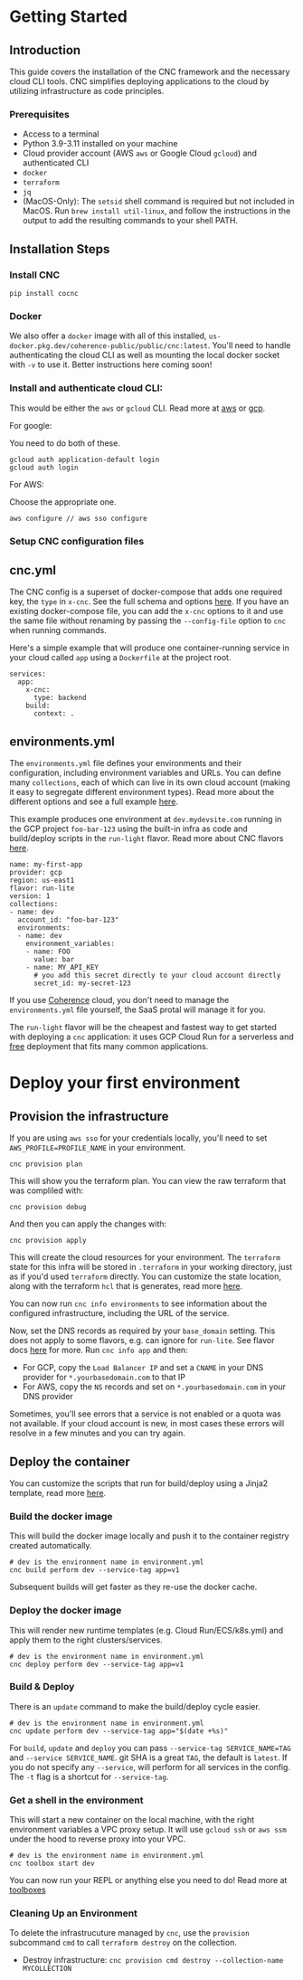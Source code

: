 # Getting Started

## Introduction
This guide covers the installation of the CNC framework and the necessary cloud CLI tools. CNC simplifies deploying applications to the cloud by utilizing infrastructure as code principles.

### Prerequisites

- Access to a terminal
- Python 3.9-3.11 installed on your machine
- Cloud provider account (AWS `aws` or Google Cloud `gcloud`) and authenticated CLI
- `docker`
- `terraform`
- `jq`
- (MacOS-Only): The `setsid` shell command is required but not included in MacOS. Run `brew install util-linux`, and follow the instructions in the output to add the resulting commands to your shell PATH.

## Installation Steps

### Install CNC
```
pip install cocnc
```

### Docker

We also offer a `docker` image with all of this installed, `us-docker.pkg.dev/coherence-public/public/cnc:latest`. You'll need to handle authenticating the cloud CLI as well as mounting the local docker socket with `-v` to use it. Better instructions here coming soon!

### Install and authenticate cloud CLI:

This would be either the `aws` or `gcloud` CLI. Read more at [aws](https://docs.aws.amazon.com/cli/latest/userguide/getting-started-install.html) or [gcp](https://cloud.google.com/sdk/docs/install).

For google:

You need to do both of these.

```
gcloud auth application-default login
gcloud auth login
```

For AWS:

Choose the appropriate one.

```
aws configure // aws sso configure
```

### Setup CNC configuration files

## cnc.yml

The CNC config is a superset of docker-compose that adds one required key, the `type` in `x-cnc`. See the full schema and options [here](). If you have an existing docker-compose file, you can add the `x-cnc` options to it and use the same file without renaming by passing the `--config-file` option to `cnc` when running commands.

Here's a simple example that will produce one container-running service in your cloud called `app` using a `Dockerfile` at the project root.

```
services:
  app:
    x-cnc:
      type: backend
    build:
      context: .
```

## environments.yml

The `environments.yml` file defines your environments and their configuration, including environment variables and URLs. You can define many `collections`, each of which can live in its own cloud account (making it easy to segregate different environment types). Read more about the different options and see a full example [here](./configuration/environments.md).

This example produces one environment at `dev.mydevsite.com` running in the GCP project `foo-bar-123` using the built-in infra as code and build/deploy scripts in the `run-light` flavor. Read more about CNC flavors [here](./flavors/README.md).

```
name: my-first-app
provider: gcp
region: us-east1
flavor: run-lite
version: 1
collections:
- name: dev
  account_id: "foo-bar-123"
  environments:
  - name: dev
    environment_variables:
    - name: FOO
      value: bar
    - name: MY_API_KEY
      # you add this secret directly to your cloud account directly
      secret_id: my-secret-123
```

If you use [Coherence](withcoherence.com) cloud, you don't need to manage the `environments.yml` file yourself, the SaaS protal will manage it for you.

The `run-light` flavor will be the cheapest and fastest way to get started with deploying a `cnc` application: it uses GCP Cloud Run for a serverless and [free](https://cloud.google.com/run/pricing) deployment that fits many common applications.

# Deploy your first environment

## Provision the infrastructure

If you are using `aws sso` for your credentials locally, you'll need to set `AWS_PROFILE=PROFILE_NAME` in your environment.

```
cnc provision plan
```

This will show you the terraform plan. You can view the raw terraform that was compliled with:
```
cnc provision debug
```

And then you can apply the changes with:

```
cnc provision apply
```

This will create the cloud resources for your environment. The `terraform` state for this infra will be stored in `.terraform` in your working directory, just as if you'd used `terraform` directly. You can customize the state location, along with the terraform `hcl` that is generates, read more [here](./customization/infra_state.md).

You can now run `cnc info environments` to see information about the configured infrastructure, including the URL of the service.

Now, set the DNS records as required by your `base_domain` setting. This does not apply to some flavors, e.g. can ignore for `run-lite`. See flavor docs [here](/flavors/overview/) for more. Run `cnc info app` and then:

- For GCP, copy the `Load Balancer IP` and set a `CNAME` in your DNS provider for `*.yourbasedomain.com` to that IP
- For AWS, copy the `NS` records and set on `*.yourbasedomain.com` in your DNS provider

Sometimes, you'll see errors that a service is not enabled or a quota was not available. If your cloud account is new, in most cases these errors will resolve in a few minutes and you can try again.

## Deploy the container

You can customize the scripts that run for build/deploy using a Jinja2 template, read more [here](/customization/overview/).

### Build the docker image

This will build the docker image locally and push it to the container registry created automatically.

```
# dev is the environment name in environment.yml
cnc build perform dev --service-tag app=v1
```

Subsequent builds will get faster as they re-use the docker cache.

### Deploy the docker image

This will render new runtime templates (e.g. Cloud Run/ECS/k8s.yml) and apply them to the right clusters/services.

```
# dev is the environment name in environment.yml
cnc deploy perform dev --service-tag app=v1
```

### Build & Deploy

There is an `update` command to make the build/deploy cycle easier.

```
# dev is the environment name in environment.yml
cnc update perform dev --service-tag app="$(date +%s)"
```

For `build`, `update` and `deploy` you can pass `--service-tag SERVICE_NAME=TAG` and `--service SERVICE_NAME`. git SHA is a great `TAG`, the default is `latest`. If you do not specify any `--service`, will perform for all services in the config. The `-t` flag is a shortcut for `--service-tag`.

### Get a shell in the environment

This will start a new container on the local machine, with the right environment variables a VPC proxy setup. It will use `gcloud ssh` or `aws ssm` under the hood to reverse proxy into your VPC.

```
# dev is the environment name in environment.yml
cnc toolbox start dev
```

You can now run your REPL or anything else you need to do! Read more at [toolboxes](./toolboxes.md)

### Cleaning Up an Environment

To delete the infrastrucuture managed by `cnc`, use the `provision` subcommand `cmd` to call `terraform destroy` on the collection.

- Destroy infrastructure:
      ```
      cnc provision cmd destroy --collection-name MYCOLLECTION
      ```
